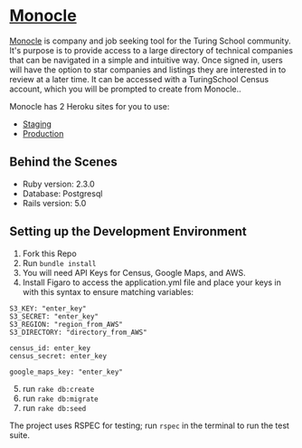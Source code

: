 # [Monocle](https://turingmonocle-production.herokuapp.com)

[Monocle](https://turingmonocle-production.herokuapp.com) is company and job seeking tool for the Turing School community. It's purpose is to provide access to a large directory of technical companies that can be navigated in a simple and intuitive way. Once signed in, users will have the option to star companies and listings they are interested in to review at a later time. It can be accessed with a TuringSchool Census account, which you will be prompted to create from Monocle..

Monocle has 2 Heroku sites for you to use:
* [Staging](https://turingmonocle-staging.herokuapp.com)
* [Production](https://turingmonocle-production.herokuapp.com)

## Behind the Scenes

* Ruby version: 2.3.0
* Database: Postgresql
* Rails version: 5.0

## Setting up the Development Environment

 1. Fork this Repo
 2. Run `bundle install`
 3. You will need API Keys for Census, Google Maps, and AWS.
 4. Install Figaro to access the application.yml file and place your keys in with this syntax to ensure matching variables:

 ```
 S3_KEY: "enter_key"
 S3_SECRET: "enter_key"
 S3_REGION: "region_from_AWS"
 S3_DIRECTORY: "directory_from_AWS"

 census_id: enter_key
 census_secret: enter_key

 google_maps_key: "enter_key"
```

 5. run `rake db:create`
 6. run `rake db:migrate`
 7. run `rake db:seed`


 The project uses RSPEC for testing; run `rspec` in the terminal to run the test suite.
